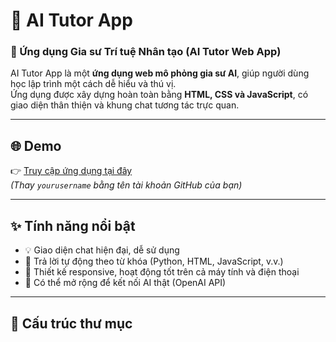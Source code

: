 # 🤖 AI Tutor App

### 💬 Ứng dụng Gia sư Trí tuệ Nhân tạo (AI Tutor Web App)

AI Tutor App là một **ứng dụng web mô phỏng gia sư AI**, giúp người dùng học lập trình một cách dễ hiểu và thú vị.  
Ứng dụng được xây dựng hoàn toàn bằng **HTML, CSS và JavaScript**, có giao diện thân thiện và khung chat tương tác trực quan.

---

## 🌐 Demo
👉 [Truy cập ứng dụng tại đây](https://yourusername.github.io/ai-tutor-app/)  
*(Thay `yourusername` bằng tên tài khoản GitHub của bạn)*

---

## ✨ Tính năng nổi bật
- 💡 Giao diện chat hiện đại, dễ sử dụng  
- 🤖 Trả lời tự động theo từ khóa (Python, HTML, JavaScript, v.v.)  
- 🎨 Thiết kế responsive, hoạt động tốt trên cả máy tính và điện thoại  
- 🚀 Có thể mở rộng để kết nối AI thật (OpenAI API)

---

## 🧩 Cấu trúc thư mục
